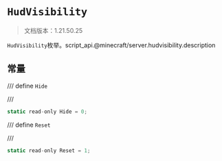 # `HudVisibility`

> 文档版本：1.21.50.25

`HudVisibility`枚举。script_api.@minecraft/server.hudvisibility.description

## 常量

/// define
`Hide`


///

```js
static read-only Hide = 0;
```


/// define
`Reset`


///

```js
static read-only Reset = 1;
```

